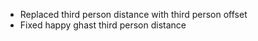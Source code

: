- Replaced third person distance with third person offset
- Fixed happy ghast third person distance
